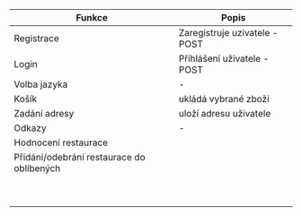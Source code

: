 | Funkce | Popis |
| --- | --- |
| Registrace | Zaregistruje uzivatele - POST |
| Login | Přihlášení uživatele - POST |
|   Volba jazyka   |       -        |
|   Košík    |      ukládá vybrané zboží       |
|  Zadání adresy |      uloží adresu uživatele      |
|   Odkazy    |          -            |
|   Hodnocení restaurace    |                      |
|   Přidání/odebrání restaurace do oblíbených    |                      |
|       |                      |
|       |                      |
|       |                      |
|       |                      |
|       |                      |
|       |                      |
|       |                      |
|       |                      |
|       |                      |